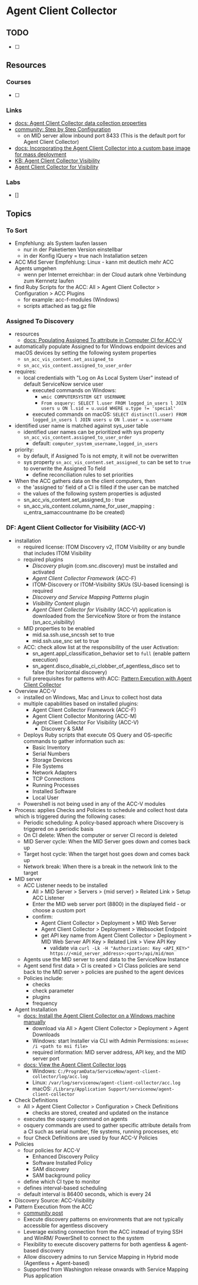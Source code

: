 # Agent Client Collector

## TODO

- [ ]

## Resources

### Courses

- [ ]

### Links

- [docs: Agent Client Collector data collection properties](https://www.servicenow.com/docs/bundle/washingtondc-it-operations-management/page/product/agent-client-collector/reference/acc-data-collection-properties.html)
- [community: Step by Step Configuration](https://www.servicenow.com/community/itom-articles/discovery-with-agent-client-collector-step-by-step-configuration/ta-p/2324008)
  - on MID server allow inbound port 8433 (This is the default port for Agent Client Collector)
- [docs: Incorporating the Agent Client Collector into a custom base image for mass deployment](https://www.servicenow.com/docs/bundle/xanadu-it-operations-management/page/product/agent-client-collector/task/acc-virtual-deployment.html)
- [KB: Agent Client Collector Visibility](https://noderegister.service-now.com/kb?id=kb_article_view&sysparm_article=KB0966481)
- [Agent Client Collector for Visibility](https://www.servicenow.com/docs/bundle/xanadu-it-operations-management/page/product/agent-client-collector/concept/acc-visibility-landing-page.html)

### Labs

- []

## Topics

### To Sort

- Empfehlung: als System laufen lassen
  - nur in der Paketierten Version einstellbar
  - in der Konfig IQuery = true nach Installation setzen
- ACC Mid Server Empfehlung: Linux - kann mit deutlich mehr ACC Agents umgehen
  - wenn per Internet erreichbar: in der Cloud autark ohne Verbindung zum Kernnetz laufen
- find Ruby Scripts for the ACC: All > Agent Client Collector > Configuration > ACC Plugins
  - for example: acc-f-modules (Windows)
  - scripts attached as tag.gz file

### Assigned To Discovery

- resources
  - [docs: Populating Assigned To attribute in Computer CI for ACC-V](https://www.servicenow.com/docs/bundle/xanadu-it-operations-management/page/product/agent-client-collector/task/fetching-logged-in-user-information-for-acc-v.html)
- automatically populate Assigned to for Windows endpoint devices and macOS devices by setting the following system properties
  - `sn_acc_vis_content.set_assigned_to`
  - `sn_acc_vis_content.assigned_to_user_order`
- requires:
  - local credentials with "Log on As Local System User" instead of default ServiceNow service user
    - executed commands on Windows:
      - `wmic COMPUTERSYSTEM GET USERNAME`
      - `From osquery: SELECT l.user FROM logged_in_users l JOIN users u ON l.sid = u.uuid WHERE u.type != 'special'`
    - executed commands on macOS: `SELECT distinct(l.user) FROM logged_in_users l JOIN users u ON l.user = u.username`
- identified user name is matched against sys_user table
  - identified user names can be prioritized with sys property `sn_acc_vis_content.assigned_to_user_order`
    - default: `computer_system_username,logged_in_users`
- priority:
  - by default, if Assigned To is not empty, it will not be overwritten
  - sys property `sn_acc_vis_content.set_assigned_to` can be set to `true` to overwrite the Assigned To field
    - define reconciliation rules to set priorities
- When the ACC gathers data on the client computers, then
  - the 'assigned to' field of a CI is filled if the user can be matched
  - the values of the following system properties is adjusted
  - sn_acc_vis_content.set_assigned_to : true
  - sn_acc_vis_content.column_name_for_user_mapping : u_entra_samaccountname (to be created)

### DF: Agent Client Collector for Visibility (ACC-V)

- installation
  - required license: ITOM Discovery v2, ITOM Visibility or any bundle that includes ITOM Visibility
  - required plugins
    - _Discovery_ plugin (com.snc.discovery) must be installed and activated
    - _Agent Client Collector Framework_ (ACC-F)
    - ITOM-Discovery or ITOM-Visibility SKUs (SU-based licensing) is required
    - _Discovery and Service Mapping Patterns_ plugin
    - _Visibility Content_ plugin
    - _Agent Client Collector for Visibility_ (ACC-V) application is downloaded from the ServiceNow Store or from the instance (sn_acc_visibility)
  - MID properties to be enabled
    - mid.sa.ssh.use_sncssh set to true
    - mid.ssh.use_snc set to true
  - ACC: check allow list at the responsibility of the user Activation:
    - sn_agent.appl_classification_behavior set to `full` (enable pattern execution)
    - sn_agent.disco_disable_ci_clobber_of_agentless_disco set to false (for horizontal discovery)
  - full prerequisites for patterns with ACC: [Pattern Execution with Agent Client Collector](https://support.servicenow.com/kb?id=kb_article_view&sysparm_article=KB1323623)
- Overview ACC-V
  - installed on Windows, Mac and Linux to collect host data
  - multiple capabilities based on installed plugins:
    - Agent Client Collector Framework (ACC-F)
    - Agent Client Collector Monitoring (ACC-M)
    - Agent Client Collector For Visibility (ACC-V)
      - Discovery & SAM
  - Deploys Ruby scripts that execute OS Query and OS-specific commands to gather information such as:
    - Basic Inventory
    - Serial Numbers
    - Storage Devices
    - File Systems
    - Network Adapters
    - TCP Connections
    - Running Processes
    - Installed Software
    - Local User
  - Powershell is not being used in any of the ACC-V modules
- Process: applies Checks and Policies to schedule and collect host data which is triggered during the following cases:
  - Periodic scheduling: A policy-based approach where Discovery is triggered on a periodic basis
  - On CI delete: When the computer or server CI record is deleted
  - MID Server cycle: When the MID Server goes down and comes back up
  - Target host cycle: When the target host goes down and comes back up
  - Network break: When there is a break in the network link to the target
- MID server
  - ACC Listener needs to be installed
    - All > MID Server > Servers > {mid server} > Related Link > Setup ACC Listener
    - Enter the MID web server port (8800) in the displayed field - or choose a custom port
    - confirm:
      - Agent Client Collector > Deployment > MID Web Server
      - Agent Client Collector > Deployment > Websocket Endpoint
      - get API key name from Agent Client Collector > Deployment > MID Web Server API Key > Related Link > View API Key
        - validate via `curl -Lk -H "Authorization: Key <API_KEY>" https://<mid_server_address>:<port>/api/mid/mon`
  - Agents use the MID server to send data to the ServiceNow Instance
  - Agent send first data > CI is created > CI Class policies are send back to the MID server > policies are pushed to the agent devices
  - Policies include:
    - checks
    - check parameter
    - plugins
    - frequency
- Agent Installation
  - [docs: Install the Agent Client Collector on a Windows machine manually](https://www.servicenow.com/docs/bundle/xanadu-it-operations-management/page/product/agent-client-collector/task/acc-install-windows.html)
    - download via All > Agent Client Collector > Deployment > Agent Downloads
    - Windows: start Installer via CLI with Admin Permissions: `msiexec /i <path to msi file>`
    - required information: MID server address, API key, and the MID server port
  - [docs: View the Agent Client Collector logs](https://www.servicenow.com/docs/bundle/xanadu-it-operations-management/page/product/agent-client-collector/task/acc-view-log.html)
    - Windows: `C:/ProgramData/ServiceNow/agent-client-collector/log/acc.log`
    - Linux: `/var/log/servicenow/agent-client-collector/acc.log`
    - macOS: `/Library/Application Support/servicenow/agent-client-collector`
- Check Definitions
  - All > Agent Client Collector > Configuration > Check Definitions
    - checks are stored, created and updated on the instance
  - executes the osquery command on agents
  - osquery commands are used to gather specific attribute details from a CI such as serial number, file systems, running processes, etc
  - four Check Definitions are used by four ACC-V Policies
- Policies
  - four policies for ACC-V
    - Enhanced Discovery Policy
    - Software Installed Policy
    - SAM discovery
    - SAM background policy
  - define which CI type to monitor
  - defines interval-based scheduling
  - default interval is 86400 seconds, which is every 24
- Discovery Source: ACC-Visibility
- Pattern Execution from the ACC
  - [community post](https://www.servicenow.com/community/itom-blog/running-patterns-with-the-agent-client-collector-check-out-what/ba-p/2568742)
  - Execute discovery patterns on environments that are not typically accessible for agentless discovery
  - Leverage existing connection from the ACC instead of trying SSH and WinRM/ PowerShell to connect to the system
  - Flexibility to execute discovery patterns for both agentless & agent-based discovery
  - Allow discovery admins to run Service Mapping in Hybrid mode (Agentless + Agent-based)
  - Supported from Washington release onwards with Service Mapping Plus application
